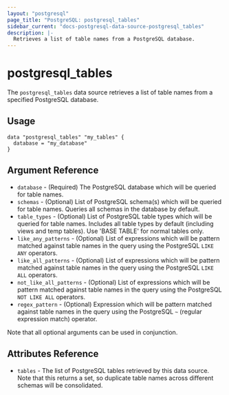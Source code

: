 ```yaml
---
layout: "postgresql"
page_title: "PostgreSQL: postgresql_tables"
sidebar_current: "docs-postgresql-data-source-postgresql_tables"
description: |-
  Retrieves a list of table names from a PostgreSQL database.
---
```


# postgresql\_tables

The ``postgresql_tables`` data source retrieves a list of table names from a specified PostgreSQL database.


## Usage

```hcl
data "postgresql_tables" "my_tables" {
  database = "my_database"
}

```

## Argument Reference

* `database` - (Required) The PostgreSQL database which will be queried for table names.
* `schemas` - (Optional) List of PostgreSQL schema(s) which will be queried for table names. Queries all schemas in the database by default.
* `table_types` - (Optional) List of PostgreSQL table types which will be queried for table names. Includes all table types by default (including views and temp tables). Use 'BASE TABLE' for normal tables only.
* `like_any_patterns` - (Optional) List of expressions which will be pattern matched against table names in the query using the PostgreSQL ``LIKE ANY`` operators. 
* `like_all_patterns` - (Optional) List of expressions which will be pattern matched against table names in the query using the PostgreSQL ``LIKE ALL`` operators. 
* `not_like_all_patterns` - (Optional) List of expressions which will be pattern matched against table names in the query using the PostgreSQL ``NOT LIKE ALL`` operators. 
* `regex_pattern` - (Optional) Expression which will be pattern matched against table names in the query using the PostgreSQL ``~`` (regular expression match) operator.

Note that all optional arguments can be used in conjunction.

## Attributes Reference

* `tables` - The list of PostgreSQL tables retrieved by this data source. Note that this returns a set, so duplicate table names across different schemas will be consolidated.
